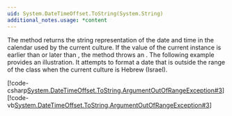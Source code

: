 ```yaml
---
uid: System.DateTimeOffset.ToString(System.String)
additional_notes.usage: *content
---
```


<p>The <xref href="System.DateTimeOffset.ToString(System.String)"></xref> method returns the string representation of the date and time in the calendar used by the current culture. If the value of the current <xref href="System.DateTimeOffset"></xref> instance is earlier than <xref href="System.Globalization.Calendar.MinSupportedDateTime"></xref> or later than <xref href="System.Globalization.Calendar.MaxSupportedDateTime"></xref>, the method throws an <xref href="System.ArgumentOutOfRangeException"></xref>. The following example provides an illustration. It attempts to format a date that is outside the range of the <xref href="System.Globalization.HebrewCalendar"></xref> class when the current culture is Hebrew (Israel).  
  
 [!code-csharp[System.DateTimeOffset.ToString.ArgumentOutOfRangeException#3](~/samples/snippets/csharp/VS_Snippets_CLR_System/system.datetimeoffset.tostring.argumentoutofrangeexception/cs/datetimeoffset.tostring.argumentoutofrangeexception3.cs#3)]
 [!code-vb[System.DateTimeOffset.ToString.ArgumentOutOfRangeException#3](~/samples/snippets/visualbasic/VS_Snippets_CLR_System/system.datetimeoffset.tostring.argumentoutofrangeexception/vb/datetimeoffset.tostring.argumentoutofrangeexception3.vb#3)]</p>


